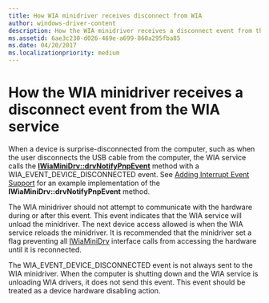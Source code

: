 ```yaml
---
title: How WIA minidriver receives disconnect from WIA
author: windows-driver-content
description: How the WIA minidriver receives a disconnect event from the WIA service
ms.assetid: 6ae3c230-d026-469e-a699-860a295fba85
ms.date: 04/20/2017
ms.localizationpriority: medium
---
```


# How the WIA minidriver receives a disconnect event from the WIA service

When a device is surprise-disconnected from the computer, such as when the user disconnects the USB cable from the computer, the WIA service calls the [**IWiaMiniDrv::drvNotifyPnpEvent**](https://msdn.microsoft.com/library/windows/hardware/ff544998) method with a WIA\_EVENT\_DEVICE\_DISCONNECTED event. See [Adding Interrupt Event Support](adding-interrupt-event-support.md) for an example implementation of the **IWiaMiniDrv::drvNotifyPnpEvent** method.

The WIA minidriver should not attempt to communicate with the hardware during or after this event. This event indicates that the WIA service will unload the minidriver. The next device access allowed is when the WIA service reloads the minidriver. It is recommended that the minidriver set a flag preventing all [IWiaMiniDrv](iwiaminidrv-com-interface.md) interface calls from accessing the hardware until it is reconnected.

The WIA\_EVENT\_DEVICE\_DISCONNECTED event is not always sent to the WIA minidriver. When the computer is shutting down and the WIA service is unloading WIA drivers, it does not send this event. This event should be treated as a device hardware disabling action.

 



